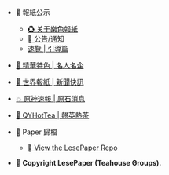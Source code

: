 * 🧧 報紙公示

	* [♻ 关于樂色報紙 ](README.md)
	* [🏮 公告/通知](p/index-announcement.md)
	* [速覽 | 引導篇](p/index.md)
	
* [💊 精華特色 | 名人名企](p/index-c.md)

* [🎇 世界報紙 | 新聞快訊](p-index-world-news.md)

* [💥 原神速報 | 原石消息](p/index-genshin-news.md)

* [🍵 QYHotTea | 翹英熱茶](p/index-hottea-groups.md)
	
* 🎑 Paper 歸檔

	* [💢 View the LesePaper Repo](https://github.com/lspaper/lspaper.github.io/docs/images)

*  📰 **Copyright LesePaper (Teahouse Groups).**